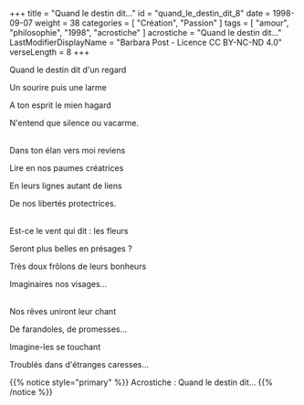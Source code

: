+++
title = "Quand le destin dit..."
id = "quand_le_destin_dit_8"
date = 1998-09-07
weight = 38
categories = [ "Création", "Passion" ]
tags = [ "amour", "philosophie", "1998", "acrostiche" ]
acrostiche = "Quand le destin dit..."
LastModifierDisplayName = "Barbara Post - Licence CC BY-NC-ND 4.0"
verseLength = 8
+++

Quand le destin dit d'un regard

Un sourire puis une larme

A ton esprit le mien hagard

N'entend que silence ou vacarme.

 \
Dans ton élan vers moi reviens

Lire en nos paumes créatrices

En leurs lignes autant de liens

De nos libertés protectrices.

 \
Est-ce le vent qui dit : les fleurs

Seront plus belles en présages ?

Très doux frôlons de leurs bonheurs

Imaginaires nos visages...

 \
Nos rêves uniront leur chant

De farandoles, de promesses...

Imagine-les se touchant

Troublés dans d'étranges caresses...

{{% notice style="primary" %}}
Acrostiche : Quand le destin dit...
{{% /notice %}}
